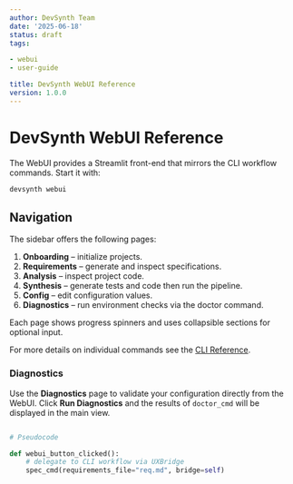 ```yaml
---
author: DevSynth Team
date: '2025-06-18'
status: draft
tags:

- webui
- user-guide

title: DevSynth WebUI Reference
version: 1.0.0
---
```


# DevSynth WebUI Reference

The WebUI provides a Streamlit front-end that mirrors the CLI workflow commands. Start it with:

```bash
devsynth webui
```

## Navigation

The sidebar offers the following pages:

1. **Onboarding** – initialize projects.
2. **Requirements** – generate and inspect specifications.
3. **Analysis** – inspect project code.
4. **Synthesis** – generate tests and code then run the pipeline.
5. **Config** – edit configuration values.
6. **Diagnostics** – run environment checks via the doctor command.


Each page shows progress spinners and uses collapsible sections for optional input.

For more details on individual commands see the [CLI Reference](cli_reference.md).

### Diagnostics

Use the **Diagnostics** page to validate your configuration directly from the WebUI.
Click **Run Diagnostics** and the results of `doctor_cmd` will be displayed in the main view.

```python

# Pseudocode

def webui_button_clicked():
    # delegate to CLI workflow via UXBridge
    spec_cmd(requirements_file="req.md", bridge=self)
```